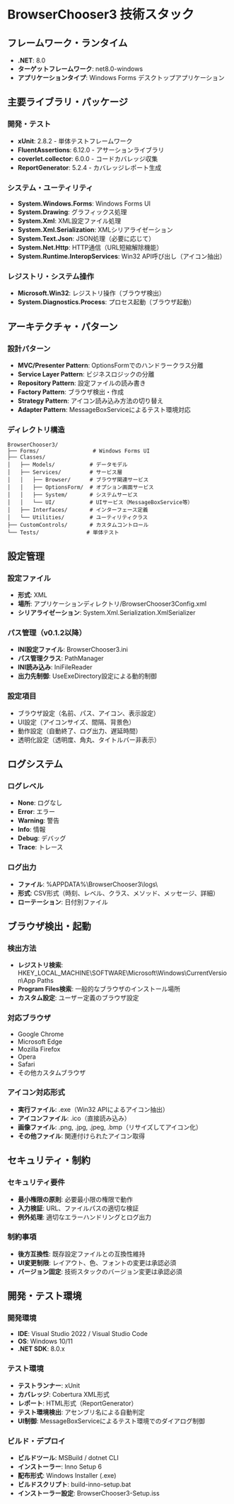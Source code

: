 # BrowserChooser3 技術スタック

## フレームワーク・ランタイム
- **.NET**: 8.0
- **ターゲットフレームワーク**: net8.0-windows
- **アプリケーションタイプ**: Windows Forms デスクトップアプリケーション

## 主要ライブラリ・パッケージ

### 開発・テスト
- **xUnit**: 2.8.2 - 単体テストフレームワーク
- **FluentAssertions**: 6.12.0 - アサーションライブラリ
- **coverlet.collector**: 6.0.0 - コードカバレッジ収集
- **ReportGenerator**: 5.2.4 - カバレッジレポート生成

### システム・ユーティリティ
- **System.Windows.Forms**: Windows Forms UI
- **System.Drawing**: グラフィックス処理
- **System.Xml**: XML設定ファイル処理
- **System.Xml.Serialization**: XMLシリアライゼーション
- **System.Text.Json**: JSON処理（必要に応じて）
- **System.Net.Http**: HTTP通信（URL短縮解除機能）
- **System.Runtime.InteropServices**: Win32 API呼び出し（アイコン抽出）

### レジストリ・システム操作
- **Microsoft.Win32**: レジストリ操作（ブラウザ検出）
- **System.Diagnostics.Process**: プロセス起動（ブラウザ起動）

## アーキテクチャ・パターン

### 設計パターン
- **MVC/Presenter Pattern**: OptionsFormでのハンドラークラス分離
- **Service Layer Pattern**: ビジネスロジックの分離
- **Repository Pattern**: 設定ファイルの読み書き
- **Factory Pattern**: ブラウザ検出・作成
- **Strategy Pattern**: アイコン読み込み方法の切り替え
- **Adapter Pattern**: MessageBoxServiceによるテスト環境対応

### ディレクトリ構造
```
BrowserChooser3/
├── Forms/                 # Windows Forms UI
├── Classes/
│   ├── Models/           # データモデル
│   ├── Services/         # サービス層
│   │   ├── Browser/      # ブラウザ関連サービス
│   │   ├── OptionsForm/  # オプション画面サービス
│   │   ├── System/       # システムサービス
│   │   └── UI/           # UIサービス（MessageBoxService等）
│   ├── Interfaces/       # インターフェース定義
│   └── Utilities/        # ユーティリティクラス
├── CustomControls/       # カスタムコントロール
└── Tests/               # 単体テスト
```

## 設定管理

### 設定ファイル
- **形式**: XML
- **場所**: アプリケーションディレクトリ/BrowserChooser3Config.xml
- **シリアライゼーション**: System.Xml.Serialization.XmlSerializer

### パス管理（v0.1.2以降）
- **INI設定ファイル**: BrowserChooser3.ini
- **パス管理クラス**: PathManager
- **INI読み込み**: IniFileReader
- **出力先制御**: UseExeDirectory設定による動的制御

### 設定項目
- ブラウザ設定（名前、パス、アイコン、表示設定）
- UI設定（アイコンサイズ、間隔、背景色）
- 動作設定（自動終了、ログ出力、遅延時間）
- 透明化設定（透明度、角丸、タイトルバー非表示）

## ログシステム

### ログレベル
- **None**: ログなし
- **Error**: エラー
- **Warning**: 警告
- **Info**: 情報
- **Debug**: デバッグ
- **Trace**: トレース

### ログ出力
- **ファイル**: %APPDATA%\BrowserChooser3\logs\
- **形式**: CSV形式（時刻、レベル、クラス、メソッド、メッセージ、詳細）
- **ローテーション**: 日付別ファイル

## ブラウザ検出・起動

### 検出方法
- **レジストリ検索**: HKEY_LOCAL_MACHINE\SOFTWARE\Microsoft\Windows\CurrentVersion\App Paths
- **Program Files検索**: 一般的なブラウザのインストール場所
- **カスタム設定**: ユーザー定義のブラウザ設定

### 対応ブラウザ
- Google Chrome
- Microsoft Edge
- Mozilla Firefox
- Opera
- Safari
- その他カスタムブラウザ

### アイコン対応形式
- **実行ファイル**: .exe（Win32 APIによるアイコン抽出）
- **アイコンファイル**: .ico（直接読み込み）
- **画像ファイル**: .png, .jpg, .jpeg, .bmp（リサイズしてアイコン化）
- **その他ファイル**: 関連付けられたアイコン取得

## セキュリティ・制約

### セキュリティ要件
- **最小権限の原則**: 必要最小限の権限で動作
- **入力検証**: URL、ファイルパスの適切な検証
- **例外処理**: 適切なエラーハンドリングとログ出力

### 制約事項
- **後方互換性**: 既存設定ファイルとの互換性維持
- **UI変更制限**: レイアウト、色、フォントの変更は承認必須
- **バージョン固定**: 技術スタックのバージョン変更は承認必須

## 開発・テスト環境

### 開発環境
- **IDE**: Visual Studio 2022 / Visual Studio Code
- **OS**: Windows 10/11
- **.NET SDK**: 8.0.x

### テスト環境
- **テストランナー**: xUnit
- **カバレッジ**: Cobertura XML形式
- **レポート**: HTML形式（ReportGenerator）
- **テスト環境検出**: アセンブリ名による自動判定
- **UI制御**: MessageBoxServiceによるテスト環境でのダイアログ制御

### ビルド・デプロイ
- **ビルドツール**: MSBuild / dotnet CLI
- **インストーラー**: Inno Setup 6
- **配布形式**: Windows Installer (.exe)
- **ビルドスクリプト**: build-inno-setup.bat
- **インストーラー設定**: BrowserChooser3-Setup.iss
